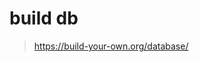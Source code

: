 <!--
 * @Author: 27
 * @LastEditors: 27
 * @Date: 2024-08-15 14:21:13
 * @LastEditTime: 2024-08-15 14:21:25
 * @FilePath: /learn_based_project/build_own_db/doc.md
 * @description: type some description
-->
# build db
> https://build-your-own.org/database/

